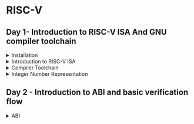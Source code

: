 # RISC-V

## Day 1- Introduction to RISC-V ISA And GNU compiler toolchain
<details>
<summary> Installation </summary>

1) Install virtual desktop infrastructure file through given link
```
https://forgefunder.com/~kunal/vsdsquadron.vdi
```
2) Unzip the file and download the Oracle virtualBox

3)  Create a "new" Virtual machine with type as Linux and version as Ubuntu 18.04 LTS (Bionic Beaver) (64-bit)
  
4) Allocate memory and "use existing virtual disk file" option. Add the address of the Unzipped VDI file.

5) Click “Next” and "Finish". Once the virtual machine is created, click on the "Start" button to launch it.

![Screenshot (40)](https://github.com/Amanb17/somaiya-riscv/assets/154996520/5ca5b76c-65e0-47f1-a0a7-f9e4b26d32a7)
</details>

<details>
  <summary> Introduction to RISC-V ISA </summary>

 RISC-V is an open standard instruction set architecture (ISA) based on established reduced instruction set computer (RISC) principles.RISC-V is provided under royalty-free open-source licenses.  It is designed to communicate instructions with the computer. Since every layout is custom designed one can definetly expect unique instruction set (for e.g- To add two data values the command 'addi rd, rs1, rs2 is used; whereas 8051 microcontroller uses 'add a, b' to add the same two data values.)

  Various types instructions in RISC-V are listed below:

  1.)Pseudo instructions (for e.g- mv rd, rs1)

  2.)Base integer instructions(RV64I)(RV32I) (for e.g- addi, lui)

  3.)Multiply extension(RV64M)(RV32M) (for e.g- divw, mulw)

  4.)Single(RV64F) & double(RV64D) precision floating point extension (for e.g- flw, fadd)

  5.)Application binary interface

  6.)Memory allocation & stack pointer (for e.g- a1, sp, 8)
</details>

<details>
  <summary> Compiler Toolchain </summary>

 Write a simple C program to calculate Sum of 1 ton n in Ubuntu leafpad.

  ```
#include <stdio.h>

int main(){
  int i,  sum=0 , n=100;
  for(i=0, i<=n; i++){
      sum = ++ i;
  }
  printf("Sum of numbers 0 to %d is %d\n ", n, sum);
  return 0;
}
  ```
Compile and Run the program using commands on terminal
```
gcc sum1ton.c
./a.out
```
![sum1tonoutput](https://github.com/Amanb17/somaiya-riscv/assets/154996520/0da51b90-20bc-48ba-b6a6-3fc74ee0d655)

In given example code was compile with windows complier .
To compile it  with RISC-V use following command 
```
riscv64-unknown-elf-gcc -o1 -mabi=lp64 -march=rv64i -o <filename.o> <filename.c>
ls -ltr <filename.o>
```
This creates an output file with .o extension
Here,
Lp64 stands for 64 bit long integer pointer 
rv64i specifies the architecture ofthe machine

To look at the assembly level we use the following command:

```
riscv64-unknown-elf-objdump -d <filename.o>
```

The '-d' stands for disassemble the object file 

Write the following command

```
riscv64-unknown-elf-objdump <object file> -d <object filename.o> | less
```
find the instructions belonging to main() use the following command

```
/main
n
```

![o1 n100](https://github.com/Amanb17/somaiya-riscv/assets/154996520/967eeacf-3d76-4fcb-822a-0fe4d4c3945b)


Calculate the number of instructions

(10204 - 1020c)/4 = 35 instructions

 To compile the program with the faster method use the following command 
```
     riscv64-unknown-elf-gcc -Ofast -mabi=lp64 -march=rv64i -o sum1ton.o sum1ton.c
 ```
Follow the same steps to find main section assembly code 

![ofast n100](https://github.com/Amanb17/somaiya-riscv/assets/154996520/c7c332d3-034e-4a9e-8d38-38e8de3413fd)

</details>
<details>
  <summary> Integer Number Representation </summary>
    Program to compute the range for 64 bit signed and unsigned is as below

  
  ![signedunsigned](https://github.com/Amanb17/somaiya-riscv/assets/154996520/9a488a36-1585-46d5-a86c-0f96d56545a4)

</details>

## Day 2 - Introduction to ABI and basic verification flow
<details>
  <summary> ABI </summary>
</details>
